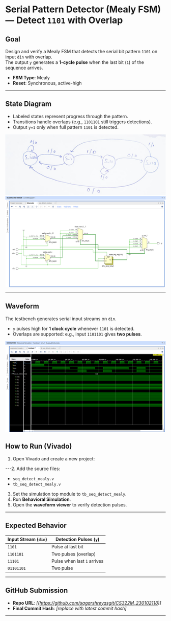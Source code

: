 # Serial Pattern Detector (Mealy FSM) — Detect `1101` with Overlap

## Goal
Design and verify a Mealy FSM that detects the serial bit pattern `1101` on input `din` with overlap.  
The output `y` generates a **1-cycle pulse** when the last bit (`1`) of the sequence arrives.

- **FSM Type**: Mealy  
- **Reset**: Synchronous, active-high  

---

## State Diagram
- Labeled states represent progress through the pattern.  
- Transitions handle overlaps (e.g., `1101101` still triggers detections).  
- Output `y=1` only when full pattern `1101` is detected.  

![State Diagram](https://github.com/sagarshreyasgit/CS322M_230102118/blob/main/fsm-assignments/problem1_seqdet/waves/State%20Diagram.jpg)
![Block Design](https://github.com/sagarshreyasgit/CS322M_230102118/blob/main/fsm-assignments/problem1_seqdet/waves/Block_diagram.png)

---

## Waveform
The testbench generates serial input streams on `din`.  
- `y` pulses high for **1 clock cycle** whenever `1101` is detected.  
- Overlaps are supported: e.g., input `1101101` gives **two pulses**.  

![Waveform](https://github.com/sagarshreyasgit/CS322M_230102118/blob/main/fsm-assignments/problem1_seqdet/waves/Waveform.png)

## How to Run (Vivado)

1. Open Vivado and create a new project:

---2. Add the source files:
- `seq_detect_mealy.v`  
- `tb_seq_detect_mealy.v`
3. Set the simulation top module to `tb_seq_detect_mealy`.
4. Run **Behavioral Simulation**.
5. Open the **waveform viewer** to verify detection pulses.

---

## Expected Behavior
| Input Stream (`din`) | Detection Pulses (`y`) |
|-----------------------|-------------------------|
| `1101`               | Pulse at last bit       |
| `1101101`            | Two pulses (overlap)    |
| `11101`              | Pulse when last `1` arrives |
| `01101101`           | Two pulse               |

---

## GitHub Submission
- **Repo URL**: *[(https://github.com/sagarshreyasgit/CS322M_230102118)]*  
- **Final Commit Hash**: *[replace with latest commit hash]*  

--- 
